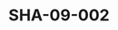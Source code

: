 ---
pid: SHA-09-002
title: SHA-09-002
language: en
original_label: 
rights: Sharhabil Ahmed
location_of_original: Sharhabil Ahmed
photographer_or_studio: 
scanned_from: photograph 7.3 by 10.5
_date: '1964'
location: southern sudan
description: Sharhabil Ahmed's band and fans
additional_notes: 
permission_display: 'yes'
on_server: 'no'
on_website: 'no'
permalink: /photopages/en/SHA-09-002
layout: photo-page
---
